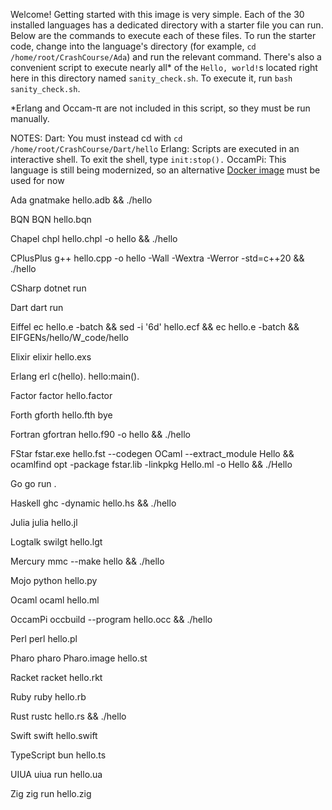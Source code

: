 Welcome! Getting started with this image is very simple. Each of the 30 installed languages has a dedicated directory with a starter file you can run. Below are the commands to execute each of these files. To run the starter code, change into the language's directory (for example, `cd /home/root/CrashCourse/Ada`) and run the relevant command. There's also a convenient script to execute nearly all* of the `Hello, world!`s located right here in this directory named `sanity_check.sh`. To execute it, run `bash sanity_check.sh`.

*Erlang and Occam-π are not included in this script, so they must be run manually.

NOTES:
     Dart: You must instead cd with `cd /home/root/CrashCourse/Dart/hello`
     Erlang: Scripts are executed in an interactive shell. To exit the shell, type `init:stop().`
     OccamPi: This language is still being modernized, so an alternative [Docker image](https://hub.docker.com/repository/docker/triumviratelabs/occambackup/general) must be used for now

Ada
gnatmake hello.adb && ./hello

BQN
BQN hello.bqn

Chapel
chpl hello.chpl -o hello && ./hello

CPlusPlus
g++ hello.cpp -o hello -Wall -Wextra -Werror -std=c++20 && ./hello

CSharp
dotnet run

Dart
dart run

Eiffel
ec hello.e -batch && sed -i '6d' hello.ecf && ec hello.e -batch && EIFGENs/hello/W_code/hello

Elixir
elixir hello.exs

Erlang
erl
c(hello).
hello:main().

Factor
factor hello.factor

Forth
gforth hello.fth bye

Fortran
gfortran hello.f90 -o hello && ./hello

FStar
fstar.exe hello.fst --codegen OCaml --extract_module Hello && ocamlfind opt -package fstar.lib -linkpkg Hello.ml -o Hello && ./Hello

Go
go run .

Haskell
ghc -dynamic hello.hs && ./hello

Julia
julia hello.jl

Logtalk
swilgt hello.lgt

Mercury
mmc --make hello && ./hello

Mojo
python hello.py

Ocaml
ocaml hello.ml

OccamPi
occbuild --program hello.occ && ./hello

Perl
perl hello.pl

Pharo
pharo Pharo.image hello.st

Racket
racket hello.rkt

Ruby
ruby hello.rb

Rust
rustc hello.rs && ./hello

Swift
swift hello.swift

TypeScript
bun hello.ts

UIUA
uiua run hello.ua

Zig
zig run hello.zig